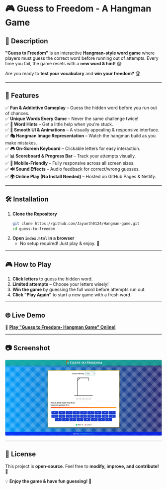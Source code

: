 # 🎮 Guess to Freedom - A Hangman Game

## 📝 Description
**"Guess to Freedom"** is an interactive **Hangman-style word game** where players must guess the correct word before running out of attempts. Every time you fail, the game resets with a **new word & hint!** 😱  

Are you ready to **test your vocabulary** and **win your freedom?** 🏆

---

## 🚀 Features
✅ **Fun & Addictive Gameplay** – Guess the hidden word before you run out of chances.  
✅ **Unique Words Every Game** – Never the same challenge twice!  
✅ **📜 Word Hints** – Get a little help when you're stuck.  
✅ **🎨 Smooth UI & Animations** – A visually appealing & responsive interface.  
✅ **🎭 Hangman Image Representation** – Watch the hangman build as you make mistakes.  
✅ **🎮 On-Screen Keyboard** – Clickable letters for easy interaction.  
✅ **📊 Scoreboard & Progress Bar** – Track your attempts visually.  
✅ **🔄 Mobile-Friendly** – Fully responsive across all screen sizes.  
✅ **🔊 Sound Effects**  – Audio feedback for correct/wrong guesses.  
✅ **🌍 Online Play (No Install Needed)** – Hosted on GitHub Pages & Netlify.  

---

## 🛠 Installation
1. **Clone the Repository**
   ```bash
   git clone https://github.com/Jayanth0124/Hangman-game.git
   cd guess-to-freedom
   ```
2. **Open `index.html` in a browser**
   - No setup required! Just play & enjoy. 🎉

---

## 🎮 How to Play
1. **Click letters** to guess the hidden word.  
2. **Limited attempts** – Choose your letters wisely!  
3. **Win the game** by guessing the full word before attempts run out.  
4. **Click "Play Again"** to start a new game with a fresh word.  

---

## 🌐 Live Demo
🔗 **[Play "Guess to Freedom- Hangman Game" Online!](https://lettermind.netlify.app/)**  

---

## 📷 Screenshot
![Game Preview](images/image.png)

---

## 📜 License
This project is **open-source**. Feel free to **modify, improve, and contribute!** 🚀  

💡 **Enjoy the game & have fun guessing!** 🎯
